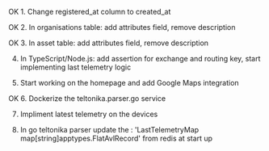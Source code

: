 OK 1. Change registered_at column to created_at

OK 2. In organisations table: add attributes field, remove description

OK 3. In asset table: add attributes field, remove description

4. In TypeScript/Node.js: add assertion for exchange and routing key, start implementing last telemetry logic

5. Start working on the homepage and add Google Maps integration

OK 6. Dockerize the teltonika.parser.go service

7. Impliment latest telemetry on the devices

8. In go teltonika parser update the :
    'LastTelemetryMap    map[string]apptypes.FlatAvlRecord'
    from redis at start up
